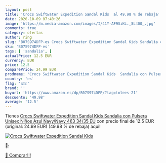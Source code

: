 ```yaml
---
layout: post
title: 'Crocs Swiftwater Expedition Sandal Kids  al 49.98 % de rebaja'
date: 2020-10-09 07:40:26
image: 'https://m.media-amazon.com/images/I/41Y-AF9SiKL._SL400_.jpg'
comments: true
category: ofertas
author: ring
slug: 'B07S974DFP-es Crocs Swiftwater Expedition Sandal Kids Sandalia con...'
sku: 'B07S974DFP-es'
tags: [ 'sandalia', ]
actualPrice: 12.5 EUR
currency: EUR
price: 12.5
comparePrice: 24.99 EUR
prodname: 'Crocs Swiftwater Expedition Sandal Kids  Sandalia con Pulsera Unisex Niños  Azul  Navy/Navy 463   34/35 EU'
country: 'es'
flag: '🇪🇸'
brand: ''
buyurl: 'https://www.amazon.es/dp/B07S974DFP/?tag=tolees-21'
descuento: '49.98'
average: '12.5'
---
```


Tienes [Crocs Swiftwater Expedition Sandal Kids  Sandalia con Pulsera Unisex Niños  Azul  Navy/Navy 463   34/35 EU](https://www.amazon.es/dp/B07S974DFP/?tag=tolees-21) con precio final de  12.5 EUR (original: 24.99 EUR) (49.98 %  de rebaja) aqui!

[![Crocs Swiftwater Expedition Sandal Kids ](https://m.media-amazon.com/images/I/41Y-AF9SiKL._SL400_.jpg)](https://www.amazon.es/dp/B07S974DFP/?tag=tolees-21)

🔎:


[🛒 Comprar!!!](https://www.amazon.es/dp/B07S974DFP/?tag=tolees-21)
